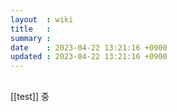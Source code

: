 ```yaml
---
layout  : wiki
title   : 
summary : 
date    : 2023-04-22 13:21:16 +0900
updated : 2023-04-22 13:21:16 +0900
---
```


##

[[test]] 중
